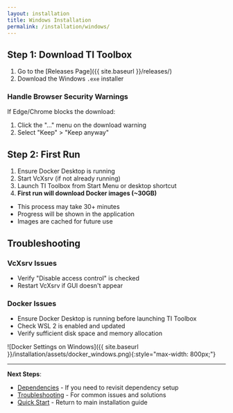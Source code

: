 ```yaml
---
layout: installation
title: Windows Installation
permalink: /installation/windows/
---
```


## Step 1: Download TI Toolbox

1. Go to the [Releases Page]({{ site.baseurl }}/releases/)
2. Download the Windows `.exe` installer

### Handle Browser Security Warnings
If Edge/Chrome blocks the download:
1. Click the "..." menu on the download warning
2. Select "Keep" > "Keep anyway"

## Step 2: First Run

1. Ensure Docker Desktop is running
2. Start VcXsrv (if not already running)
3. Launch TI Toolbox from Start Menu or desktop shortcut
4. **First run will download Docker images (~30GB)**
- This process may take 30+ minutes
- Progress will be shown in the application
- Images are cached for future use

## Troubleshooting

### VcXsrv Issues
- Verify "Disable access control" is checked
- Restart VcXsrv if GUI doesn't appear

### Docker Issues
- Ensure Docker Desktop is running before launching TI Toolbox
- Check WSL 2 is enabled and updated
- Verify sufficient disk space and memory allocation

![Docker Settings on Windows]({{ site.baseurl }}/installation/assets/docker_windows.png){:style="max-width: 800px;"}


---

**Next Steps**: 
- [Dependencies](../dependencies/) - If you need to revisit dependency setup
- [Troubleshooting](../troubleshooting/) - For common issues and solutions
- [Quick Start](../) - Return to main installation guide 